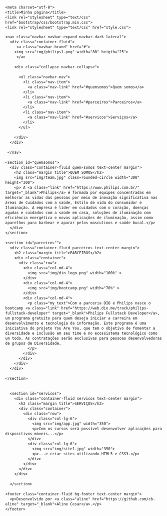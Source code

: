 <!DOCTYPE html>
<html lang="pt-br"> 
  
  <head>
    
    <meta charset="utf-8">
    <title>Minha página</title>
    <link rel="stylesheet" type="text/css" href="bootstrap/css/bootstrap.min.css">
    <link rel="stylesheet" type="text/css" href="style.css">
    
  </head>

  <body>
    
    <nav class="navbar navbar-expand navbar-dark lateral">
      <div class="container-fluid">
         <a class="navbar-brand" href="#">
        <img src="img/philips1.png" width="80" heigth="25">  
         </a>

        <div class="collapse navbar-collapse">
        
          <ul class="navbar-nav">
            <li class="nav-item">
              <a class="nav-link" href="#quemsomos">Quem somos</a>
            </li>
            <li class="nav-item">
              <a class="nav-link" href="#parceiros">Parceiros</a>
            </li>
            <li class="nav-item">
              <a class="nav-link" href="#servicos">Serviços</a>
            </li>
          </ul>
        
        </div>
      </div>
      
     </nav>

    <section id="quemsomos">
      <div class="container-fluid quem-somos text-center margin">
        <h2 class="margin title">QUEM SOMOS</h2>
        <img src="img/team.jpg" class=rounded-circle width="300" height="300">
        <p> A <a class="link" href="https://www.philips.com.br/" target="_blank">Philips</a> é formada por equipes concentradas em melhorar as vidas das pessoas por meio de inovação significativa nas áreas de Cuidados com a saúde, Estilo de vida do consumidor e Iluminação. A empresa é líder em cuidados com o coração, doenças agudas e cuidados com a saúde em casa, soluções de iluminação com eficiência energética e novas aplicações de iluminação, assim como aparelhos para barbear e aparar pelos masculinos e saúde bucal.</p>
      </div>    
    </section>

    <section id="parceiros"">
      <div class="container-fluid parceiros text-center margin">
        <h2 class="margin title">PARCEIROS</h2>
        <div class="container">
          <div class="row">
            <div class="col-md-4">
              <img src="img/dio_logo.png" width="100%" >
            </div>
            <div class="col-md-4">
              <img src="img/bootcamp.png" width="70%" >
            </div>
            <div class="col-md-4">
              <p class="my_text">Com a parceria DIO e Philips nasce o bootcamp <a class="link" href="https://web.dio.me/track/philips-fullstack-developer" target="_blank">Philips Fullstack Developer</a>, um programa gratuito para quem deseja iniciar a carreira em desenvolvimento e tecnologia da informação. Este programa é uma iniciativa do projeto You Are You, que tem o objetivo de fomentar a diversidade e inclusão em seu time e no ecossistema tecnológico como um todo. As contratações serão exclusivas para pessoas desenvolvedoras de grupos de Diversidade.    
              </p>
            </div>
          </div>
        </div> 
      </div>
    
    </section>


      <section id="servicos">
        <div class="container-fluid servicos text-center margin">
          <h2 class="margin title">SERVIÇOS</h2>
          <div class="container">
            <div class="row">
              <div class="col-lg-6">
                <img src="img/app.jpg" width="350">
                <p>Com os cursos será possível desenvolver aplicações para dispositivos móveis...</p>
              </div>
              <div class="col-lg-6">
                <img src="img/site1.jpg" width="350"> 
                <p>...e criar sites utilizando HTML5 e CSS3.</p>
              </div>
            </div>
          </div>
        </div>
        
      </section>

    <footer class="container-fluid bg-footer text-center margin">
      <p>Desenvolvido por <a class="aline" href="https://github.com/cb-aline" target="_blank">Aline Cesar</a>.</p>
    </footer>

    
  </body>
  
</html>